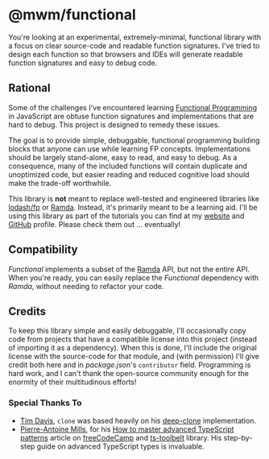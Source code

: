 # @mwm/functional

You're looking at an experimental, extremely-minimal, functional library with a focus on clear source-code and readable function signatures.
I've tried to design each function so that browsers and IDEs will generate readable function signatures and easy to debug code.

## Rational

Some of the challenges I've encountered learning [Functional Programming][6] in JavaScript are obtuse function signatures and implementations that are hard to debug.
This project is designed to remedy these issues.

The goal is to provide simple, debuggable, functional programming building blocks that anyone can use while learning FP concepts.
Implementations should be largely stand-alone, easy to read, and easy to debug.
As a consequence, many of the included functions will contain duplicate and unoptimized code, but easier reading and reduced cognitive load should make the trade-off worthwhile.

This library is **not** meant to replace well-tested and engineered libraries like [lodash/fp][7] or [Ramda][8].
Instead, it's primarily meant to be a learning aid.
I'll be using this library as part of the tutorials you can find at my [website][1] and [GitHub][2] profile.
Please check them out … eventually!

## Compatibility

_Functional_ implements a subset of the [Ramda][8] API, but not the entire API.
When you're ready, you can easily replace the _Functional_ dependency with _Ramda_, without needing to refactor your code.

## Credits

To keep this library simple and easily debuggable, I'll occasionally copy code from projects that have a compatible license into this project (instead of importing it as a dependency).
When this is done, I'll include the original license with the source-code for that module, and (with permission) I'll give credit both here and in _package.json_'s `contributor` field.
Programming is hard work, and I can't thank the open-source community enough for the enormity of their multitudinous efforts!

### Special Thanks To

- [Tim Davis][5], `clone` was based heavily on his [deep-clone][4] implementation.
- [Pierre-Antoine Mills][11], for his [How to master advanced TypeScript patterns][9] article on [freeCodeCamp][10] and [ts-toolbelt][12] library. His step-by-step guide on advanced TypeScript types is invaluable.

[1]: http://matthewcodes.com/
[2]: https://github.com/matt-mcmahon
[3]: https://www.holger-peters.de/haskell-by-types.html
[4]: https://www.npmjs.com/package/deep-clone
[5]: https://www.npmjs.com/~thebearingedge
[6]: https://medium.com/javascript-scene/master-the-javascript-interview-what-is-functional-programming-7f218c68b3a0
[7]: https://github.com/lodash/lodash/wiki/FP-Guide
[8]: https://ramdajs.com/
[9]: https://www.freecodecamp.org/news/typescript-curry-ramda-types-f747e99744ab/
[10]: https://www.freecodecamp.org/
[11]: https://github.com/millsp
[12]: https://github.com/millsp/ts-toolbelt
